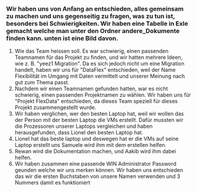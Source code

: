 ### Wir haben uns von Anfang an entschieden, alles gemeinsam zu machen und uns gegenseitig zu fragen, was zu tun ist, besonders bei Schwierigkeiten. Wir haben eine Tabelle in Exle gemacht welche man unter den Ordner andere_Dokumente finden kann. unten ist eine Bild davon.

1. Wie das Team heissen soll. Es war schwierig, einen passenden Teamnamen für das Projekt zu finden, und wir hatten mehrere Ideen, wie z. B. "yeez1 Migration". Da es sich jedoch nicht um eine Migration handelt, haben wir uns für "DataFlex" entschieden, weil der Name Flexibilität im Umgang mit Daten vermittelt und unserer Meinung nach gut zum Thema passt.
2. Nachdem wir einen Teamnamen gefunden hatten, war es nicht schwierig, einen passenden Projektnamen zu wählen. Wir haben uns für "Projekt FlexData" entschieden, da dieses Team speziell für dieses Projekt zusammengestellt wurde.
3. Wir haben verglichen, wer den besten Laptop hat, weil wir wollen das der Person mit der besten Laptop die VMs erstellt. Dafür mussten wir die Prozessoren unserer Laptops vergleichen und haben herausgefunden, dass Lionel den besten Laptop hat.
4. Lionel hat das beste laptop und deswegen hat er die  VMs auf seine Laptop erstellt uns Samuele wird ihm mit dem erstellen helfen.
5. Rewan wird die Dokumentation machen, und Aakib wird ihm dabei helfen.
6. Wir haben zusammen eine passende WIN Administrator Password geunden welche wir uns merken können. Wir haben uns entschieden das wir die ersten Buchstaben von unsere Namen verwenden und 3 Nummers damit es funktioniert
